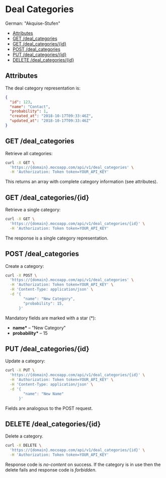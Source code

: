 # Deal Categories

German: "Akquise-Stufen"

<!-- TOC -->

- [Attributes](#attributes)
- [GET /deal_categories](#get-deal_categories)
- [GET /deal_categories/{id}](#get-deal_categoriesid)
- [POST /deal_categories](#post-deal_categories)
- [PUT /deal_categories/{id}](#put-deal_categoriesid)
- [DELETE /deal_categories/{id}](#delete-deal_categoriesid)

<!-- /TOC -->

## Attributes

The deal category representation is:

```json
{
  "id": 123,
  "name": "Contact",
  "probability": 1,
  "created_at": "2018-10-17T09:33:46Z",
  "updated_at": "2018-10-17T09:33:46Z"
}
```

## GET /deal_categories

Retrieve all categories:

```bash
curl -X GET \
  'https://{domain}.mocoapp.com/api/v1/deal_categories' \
  -H 'Authorization: Token token=YOUR_API_KEY'
```

This returns an array with complete category information (see attributes).

## GET /deal_categories/{id}

Retrieve a single category:

```bash
curl -X GET \
  'https://{domain}.mocoapp.com/api/v1/deal_categories/{id}' \
  -H 'Authorization: Token token=YOUR_API_KEY'
```

The response is a single category representation.

## POST /deal_categories

Create a category:

```bash
curl -X POST \
  'https://{domain}.mocoapp.com/api/v1/deal_categories' \
  -H 'Authorization: Token token=YOUR_API_KEY' \
  -H 'Content-Type: application/json' \
  -d '{
        "name": "New Category",
        "probability": 15,
      }'
```

Mandatory fields are marked with a star (\*):

- **name\*** – "New Category"
- **probability\*** – 15

## PUT /deal_categories/{id}

Update a category:

```bash
curl -X PUT \
  'https://{domain}.mocoapp.com/api/v1/deal_categories/{id}' \
  -H 'Authorization: Token token=YOUR_API_KEY' \
  -H 'Content-Type: application/json' \
  -d '{
        "name": "New Name"
      }'
```

Fields are analogous to the POST request.

## DELETE /deal_categories/{id}

Delete a category.

```bash
curl -X DELETE \
  'https://{domain}.mocoapp.com/api/v1/deal_categories/{id}' \
  -H 'Authorization: Token token=YOUR_API_KEY'
```

Response code is _no-content_ on success.
If the category is in use then the delete fails and response code is _forbidden_.
